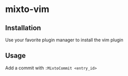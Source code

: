 # mixto-vim

## Installation
Use your favorite plugin manager to install the vim plugin

## Usage
Add a commit with `:MixtoCommit <entry_id>`